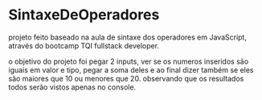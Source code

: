 # SintaxeDeOperadores

projeto feito baseado na aula de sintaxe dos  operadores em JavaScript, através do bootcamp TQI fullstack developer.

o objetivo do projeto foi pegar 2 inputs, ver se os numeros inseridos são iguais em valor e tipo, pegar a soma deles e ao final dizer também se eles são maiores que 10 ou menores que 20.  observando que os resultados todos serão vistos apenas no console.
